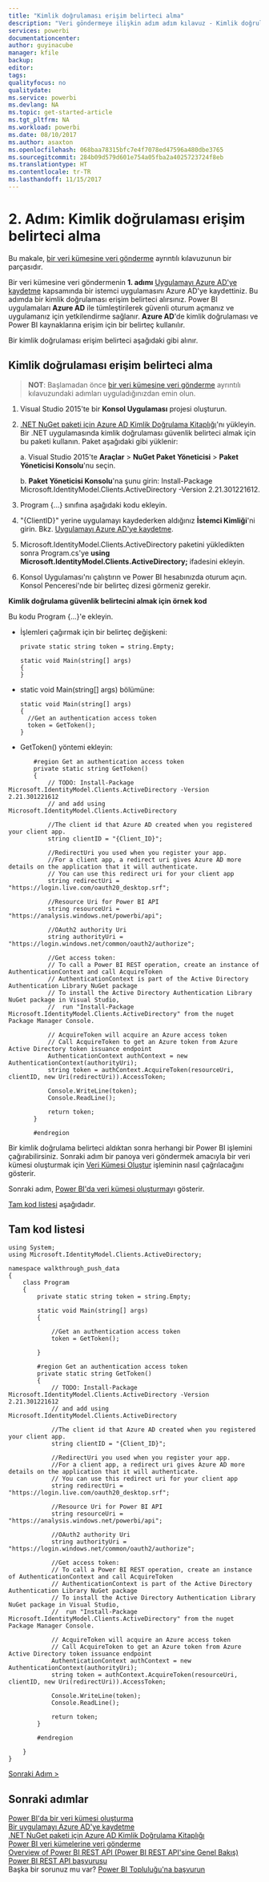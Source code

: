 ```yaml
---
title: "Kimlik doğrulaması erişim belirteci alma"
description: "Veri göndermeye ilişkin adım adım kılavuz - Kimlik doğrulaması erişim belirteci alma"
services: powerbi
documentationcenter: 
author: guyinacube
manager: kfile
backup: 
editor: 
tags: 
qualityfocus: no
qualitydate: 
ms.service: powerbi
ms.devlang: NA
ms.topic: get-started-article
ms.tgt_pltfrm: NA
ms.workload: powerbi
ms.date: 08/10/2017
ms.author: asaxton
ms.openlocfilehash: 068baa78315bfc7e4f7078ed47596a480dbe3765
ms.sourcegitcommit: 284b09d579d601e754a05fba2a4025723724f8eb
ms.translationtype: HT
ms.contentlocale: tr-TR
ms.lasthandoff: 11/15/2017
---
```

# <a name="step-2-get-an-authentication-access-token"></a>2. Adım: Kimlik doğrulaması erişim belirteci alma
Bu makale, [bir veri kümesine veri gönderme](walkthrough-push-data.md) ayrıntılı kılavuzunun bir parçasıdır.

Bir veri kümesine veri göndermenin **1. adımı** [Uygulamayı Azure AD'ye kaydetme](walkthrough-push-data-register-app-with-azure-ad.md) kapsamında bir istemci uygulamasını Azure AD'ye kaydettiniz. Bu adımda bir kimlik doğrulaması erişim belirteci alırsınız. Power BI uygulamaları **Azure AD** ile tümleştirilerek güvenli oturum açmanız ve uygulamanız için yetkilendirme sağlanır. **Azure AD**'de kimlik doğrulaması ve Power BI kaynaklarına erişim için bir belirteç kullanılır.

Bir kimlik doğrulaması erişim belirteci aşağıdaki gibi alınır.

## <a name="get-an-authentication-access-token"></a>Kimlik doğrulaması erişim belirteci alma
> **NOT**: Başlamadan önce [bir veri kümesine veri gönderme](walkthrough-push-data.md) ayrıntılı kılavuzundaki adımları uyguladığınızdan emin olun.
> 
> 

1. Visual Studio 2015'te bir **Konsol Uygulaması** projesi oluşturun.
2. [.NET NuGet paketi için Azure AD Kimlik Doğrulama Kitaplığı](https://www.nuget.org/packages/Microsoft.IdentityModel.Clients.ActiveDirectory/)'nı yükleyin. Bir .NET uygulamasında kimlik doğrulaması güvenlik belirteci almak için bu paketi kullanın. Paket aşağıdaki gibi yüklenir:
   
     a. Visual Studio 2015'te **Araçlar** > **NuGet Paket Yöneticisi** > **Paket Yöneticisi Konsolu**'nu seçin.
   
     b. **Paket Yöneticisi Konsolu**'na şunu girin: Install-Package Microsoft.IdentityModel.Clients.ActiveDirectory -Version 2.21.301221612.
3. Program {...} sınıfına aşağıdaki kodu ekleyin.
4. "{ClientID}" yerine uygulamayı kaydederken aldığınız **İstemci Kimliği**'ni girin. Bkz. [Uygulamayı Azure AD'ye kaydetme](walkthrough-push-data-register-app-with-azure-ad.md).
5. Microsoft.IdentityModel.Clients.ActiveDirectory paketini yükledikten sonra Program.cs'ye **using Microsoft.IdentityModel.Clients.ActiveDirectory;** ifadesini ekleyin.
6. Konsol Uygulaması'nı çalıştırın ve Power BI hesabınızda oturum açın. Konsol Penceresi'nde bir belirteç dizesi görmeniz gerekir.

**Kimlik doğrulama güvenlik belirtecini almak için örnek kod**

Bu kodu Program {...}'e ekleyin.

* İşlemleri çağırmak için bir belirteç değişkeni:
  
  ```
  private static string token = string.Empty;
  
  static void Main(string[] args)
  {
  }
  ```
* static void Main(string[] args) bölümüne:
  
  ```
  static void Main(string[] args)
  {
    //Get an authentication access token
    token = GetToken();
  }
  ```
* GetToken() yöntemi ekleyin:

```
       #region Get an authentication access token
       private static string GetToken()
       {
           // TODO: Install-Package Microsoft.IdentityModel.Clients.ActiveDirectory -Version 2.21.301221612
           // and add using Microsoft.IdentityModel.Clients.ActiveDirectory

           //The client id that Azure AD created when you registered your client app.
           string clientID = "{Client_ID}";

           //RedirectUri you used when you register your app.
           //For a client app, a redirect uri gives Azure AD more details on the application that it will authenticate.
           // You can use this redirect uri for your client app
           string redirectUri = "https://login.live.com/oauth20_desktop.srf";

           //Resource Uri for Power BI API
           string resourceUri = "https://analysis.windows.net/powerbi/api";

           //OAuth2 authority Uri
           string authorityUri = "https://login.windows.net/common/oauth2/authorize";

           //Get access token:
           // To call a Power BI REST operation, create an instance of AuthenticationContext and call AcquireToken
           // AuthenticationContext is part of the Active Directory Authentication Library NuGet package
           // To install the Active Directory Authentication Library NuGet package in Visual Studio,
           //  run "Install-Package Microsoft.IdentityModel.Clients.ActiveDirectory" from the nuget Package Manager Console.

           // AcquireToken will acquire an Azure access token
           // Call AcquireToken to get an Azure token from Azure Active Directory token issuance endpoint
           AuthenticationContext authContext = new AuthenticationContext(authorityUri);
           string token = authContext.AcquireToken(resourceUri, clientID, new Uri(redirectUri)).AccessToken;

           Console.WriteLine(token);
           Console.ReadLine();

           return token;
       }

       #endregion
```

Bir kimlik doğrulama belirteci aldıktan sonra herhangi bir Power BI işlemini çağırabilirsiniz. Sonraki adım bir panoya veri göndermek amacıyla bir veri kümesi oluşturmak için [Veri Kümesi Oluştur](https://msdn.microsoft.com/library/mt203562.aspx) işleminin nasıl çağrılacağını gösterir.

Sonraki adım, [Power BI'da veri kümesi oluşturma](walkthrough-push-data-create-dataset.md)yı gösterir.

[Tam kod listesi](#code) aşağıdadır.

<a name="code"/>

## <a name="complete-code-listing"></a>Tam kod listesi
    using System;
    using Microsoft.IdentityModel.Clients.ActiveDirectory;

    namespace walkthrough_push_data
    {
        class Program
        {
            private static string token = string.Empty;

            static void Main(string[] args)
            {

                //Get an authentication access token
                token = GetToken();

            }

            #region Get an authentication access token
            private static string GetToken()
            {
                // TODO: Install-Package Microsoft.IdentityModel.Clients.ActiveDirectory -Version 2.21.301221612
                // and add using Microsoft.IdentityModel.Clients.ActiveDirectory

                //The client id that Azure AD created when you registered your client app.
                string clientID = "{Client_ID}";

                //RedirectUri you used when you register your app.
                //For a client app, a redirect uri gives Azure AD more details on the application that it will authenticate.
                // You can use this redirect uri for your client app
                string redirectUri = "https://login.live.com/oauth20_desktop.srf";

                //Resource Uri for Power BI API
                string resourceUri = "https://analysis.windows.net/powerbi/api";

                //OAuth2 authority Uri
                string authorityUri = "https://login.windows.net/common/oauth2/authorize";

                //Get access token:
                // To call a Power BI REST operation, create an instance of AuthenticationContext and call AcquireToken
                // AuthenticationContext is part of the Active Directory Authentication Library NuGet package
                // To install the Active Directory Authentication Library NuGet package in Visual Studio,
                //  run "Install-Package Microsoft.IdentityModel.Clients.ActiveDirectory" from the nuget Package Manager Console.

                // AcquireToken will acquire an Azure access token
                // Call AcquireToken to get an Azure token from Azure Active Directory token issuance endpoint
                AuthenticationContext authContext = new AuthenticationContext(authorityUri);
                string token = authContext.AcquireToken(resourceUri, clientID, new Uri(redirectUri)).AccessToken;

                Console.WriteLine(token);
                Console.ReadLine();

                return token;
            }

            #endregion

        }
    }


[Sonraki Adım >](walkthrough-push-data-create-dataset.md)

## <a name="next-steps"></a>Sonraki adımlar
[Power BI'da bir veri kümesi oluşturma](walkthrough-push-data-create-dataset.md)  
[Bir uygulamayı Azure AD'ye kaydetme](walkthrough-push-data-register-app-with-azure-ad.md)  
[.NET NuGet paketi için Azure AD Kimlik Doğrulama Kitaplığı](https://www.nuget.org/packages/Microsoft.IdentityModel.Clients.ActiveDirectory/)  
[Power BI veri kümelerine veri gönderme](walkthrough-push-data.md)  
[Overview of Power BI REST API (Power BI REST API'sine Genel Bakış)](overview-of-power-bi-rest-api.md)  
[Power BI REST API başvurusu](https://msdn.microsoft.com/library/mt147898.aspx)  
Başka bir sorunuz mu var? [Power BI Topluluğu'na başvurun](http://community.powerbi.com/)

